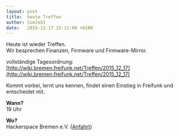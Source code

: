```yaml
---
layout: post
title:  heute Treffen
author: SimJoSt
date:   2015-12-17 15:12:00 +0100
---
```

Heute ist wieder Treffen.  
Wir besprechen Finanzen, Firmware und Firmware-Mirror.  

vollständige Tagesordnung: [http://wiki.bremen.freifunk.net/Treffen/2015_12_17](http://wiki.bremen.freifunk.net/Treffen/2015_12_17)

Kommt vorbei, lernt uns kennen, findet einen Einstieg in Freifunk und entscheidet mit.

**Wann?**  
19 Uhr

**Wo?**  
Hackerspace Bremen e.V. ([Anfahrt](https://www.hackerspace-bremen.de/anfahrt/))
